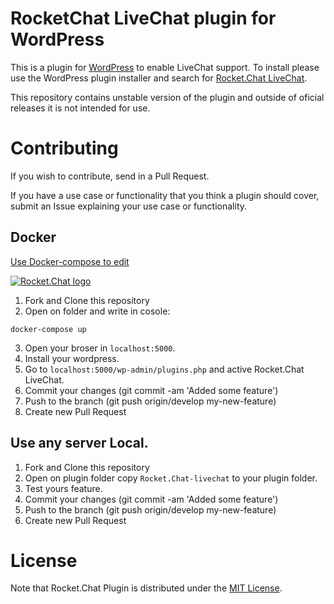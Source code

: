 # RocketChat LiveChat plugin for WordPress

This is a plugin for [WordPress](http://www.wordpress.org) to enable LiveChat support. To install please use the WordPress plugin installer and search for [Rocket.Chat LiveChat](https://wordpress.org/plugins/rocketchat-livechat/).

This repository contains unstable version of the plugin and outside of oficial releases it is not intended for use.

# Contributing

If you wish to contribute, send in a Pull Request.

If you have a use case or functionality that you think a plugin should cover, submit an Issue explaining your use case or functionality.

## Docker

[Use Docker-compose to edit](https://rocket.chat/docs/installation/docker-containers/docker-compose/)

[![Rocket.Chat logo](https://d207aa93qlcgug.cloudfront.net/1.95.5.qa/img/nav/docker-logo-loggedout.png)](https://hub.docker.com/r/rocketchat/rocket.chat/)

1. Fork and Clone this repository
2. Open on folder and write in cosole:

```
docker-compose up
```

3. Open your broser in `localhost:5000`.
4. Install your wordpress.
5. Go to `localhost:5000/wp-admin/plugins.php` and active Rocket.Chat LiveChat.
6. Commit your changes (git commit -am 'Added some feature')
7. Push to the branch (git push origin/develop my-new-feature)
8. Create new Pull Request

## Use any server Local.

1. Fork and Clone this repository
2. Open on plugin folder copy `Rocket.Chat-livechat` to your plugin folder.
3. Test yours feature.
4. Commit your changes (git commit -am 'Added some feature')
5. Push to the branch (git push origin/develop my-new-feature)
6. Create new Pull Request

# License

Note that Rocket.Chat Plugin is distributed under the [MIT License](https://github.com/oguhpereira/WordPressPlugin/blob/develop/LICENSE).
